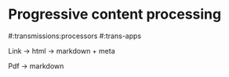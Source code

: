 # Progressive content processing

#:transmissions:processors #:trans-apps

Link -> html -> markdown + meta

Pdf -> markdown